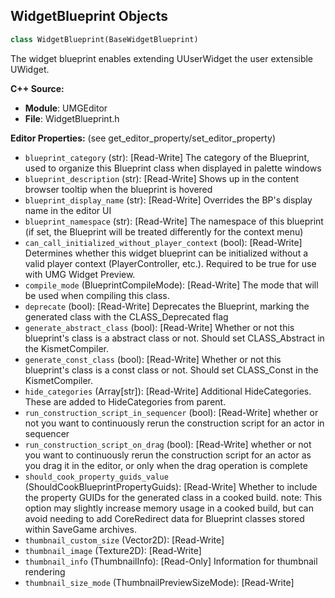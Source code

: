## WidgetBlueprint Objects

```python
class WidgetBlueprint(BaseWidgetBlueprint)
```

The widget blueprint enables extending UUserWidget the user extensible UWidget.

**C++ Source:**

- **Module**: UMGEditor
- **File**: WidgetBlueprint.h

**Editor Properties:** (see get_editor_property/set_editor_property)

- ``blueprint_category`` (str):  [Read-Write] The category of the Blueprint, used to organize this Blueprint class when displayed in palette windows
- ``blueprint_description`` (str):  [Read-Write] Shows up in the content browser tooltip when the blueprint is hovered
- ``blueprint_display_name`` (str):  [Read-Write] Overrides the BP's display name in the editor UI
- ``blueprint_namespace`` (str):  [Read-Write] The namespace of this blueprint (if set, the Blueprint will be treated differently for the context menu)
- ``can_call_initialized_without_player_context`` (bool):  [Read-Write] Determines whether this widget blueprint can be initialized without
  a valid player context (PlayerController, etc.).
  Required to be true for use with UMG Widget Preview.
- ``compile_mode`` (BlueprintCompileMode):  [Read-Write] The mode that will be used when compiling this class.
- ``deprecate`` (bool):  [Read-Write] Deprecates the Blueprint, marking the generated class with the CLASS_Deprecated flag
- ``generate_abstract_class`` (bool):  [Read-Write] Whether or not this blueprint's class is a abstract class or not.  Should set CLASS_Abstract in the KismetCompiler.
- ``generate_const_class`` (bool):  [Read-Write] Whether or not this blueprint's class is a const class or not.  Should set CLASS_Const in the KismetCompiler.
- ``hide_categories`` (Array[str]):  [Read-Write] Additional HideCategories. These are added to HideCategories from parent.
- ``run_construction_script_in_sequencer`` (bool):  [Read-Write] whether or not you want to continuously rerun the construction script for an actor in sequencer
- ``run_construction_script_on_drag`` (bool):  [Read-Write] whether or not you want to continuously rerun the construction script for an actor as you drag it in the editor, or only when the drag operation is complete
- ``should_cook_property_guids_value`` (ShouldCookBlueprintPropertyGuids):  [Read-Write] Whether to include the property GUIDs for the generated class in a cooked build.
  note: This option may slightly increase memory usage in a cooked build, but can avoid needing to add CoreRedirect data for Blueprint classes stored within SaveGame archives.
- ``thumbnail_custom_size`` (Vector2D):  [Read-Write]
- ``thumbnail_image`` (Texture2D):  [Read-Write]
- ``thumbnail_info`` (ThumbnailInfo):  [Read-Only] Information for thumbnail rendering
- ``thumbnail_size_mode`` (ThumbnailPreviewSizeMode):  [Read-Write]

<a id="unreal.WidgetBlueprintFactory"></a>
